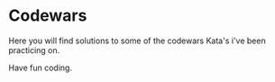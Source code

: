 # Codewars

Here you will find solutions to some of the codewars Kata's i've been practicing on. 

Have fun coding.

